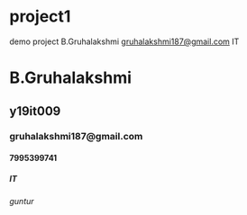 # project1
demo project
B.Gruhalakshmi
gruhalakshmi187@gmail.com
IT
<h1>B.Gruhalakshmi</h1>
<h2>y19it009</h2>
<h3>gruhalakshmi187@gmail.com</h3>
<h4>7995399741</h4>
<h5>IT</h5>
<h6>guntur</h6>
